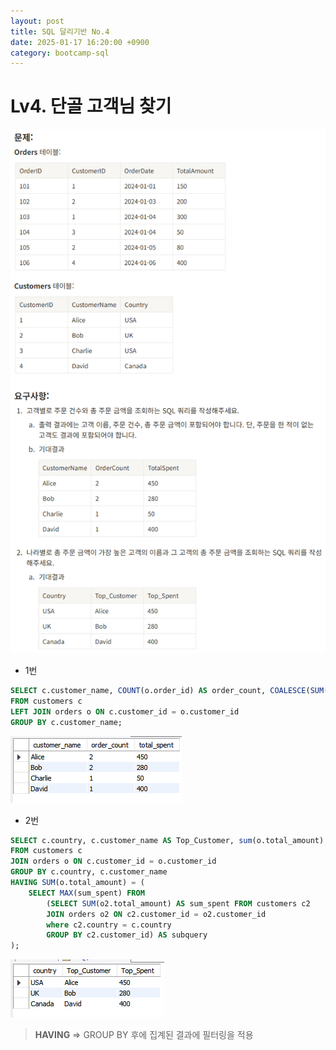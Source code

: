 ```yaml
---
layout: post
title: SQL 달리기반 No.4
date: 2025-01-17 16:20:00 +0900
category: bootcamp-sql
---
```


# Lv4. 단골 고객님 찾기

![run4-1](/public/img/sql-run/run4-1.png)

- 1번

```sql
SELECT c.customer_name, COUNT(o.order_id) AS order_count, COALESCE(SUM(o.total_amount), 0) AS total_spent  
FROM customers c  
LEFT JOIN orders o ON c.customer_id = o.customer_id  
GROUP BY c.customer_name;
```
![run4-3](/public/img/sql-run/run4-3.png)

- 2번

```sql
SELECT c.country, c.customer_name AS Top_Customer, sum(o.total_amount) AS Top_Spent  
FROM customers c  
JOIN orders o ON c.customer_id = o.customer_id  
GROUP BY c.country, c.customer_name  
HAVING SUM(o.total_amount) = (  
	SELECT MAX(sum_spent) FROM  
		(SELECT SUM(o2.total_amount) AS sum_spent FROM customers c2  
		JOIN orders o2 ON c2.customer_id = o2.customer_id  
		where c2.country = c.country  
		GROUP BY c2.customer_id) AS subquery  
);
```
![run4-2](/public/img/sql-run/run4-2.png)
> **HAVING** => GROUP BY 후에 집계된 결과에 필터링을 적용